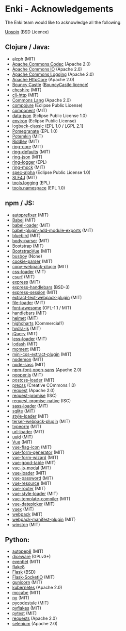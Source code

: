 # Enki - Acknowledgements

The Enki team would like to acknowledge all the following:

[Upspin](https://upspin.io/) (BSD Licence)

## Clojure / Java:

* [aleph](https://github.com/ztellman/aleph) (MIT)
* [Apache Commons Codec](https://commons.apache.org/proper/commons-codec/) (Apache 2.0)
* [Apache Commons IO](https://commons.apache.org/proper/commons-io/download_io.cgi) (Apache 2.0)
* [Apache Commons Logging](https://mvnrepository.com/artifact/commons-logging/commons-logging) (Apache 2.0)
* [Apache HttpCore](https://mvnrepository.com/artifact/org.apache.httpcomponents/httpcore) (Apache 2.0)
* [Bouncy Castle](https://mvnrepository.com/artifact/org.bouncycastle/bcpkix-jdk15on) ([BouncyCastle licence](http://www.bouncycastle.org/licence.html))
* [cheshire](https://github.com/dakrone/cheshire) (MIT)
* [clj-http](https://github.com/dakrone/clj-http) (MIT)
* [Commons Lang](https://mvnrepository.com/artifact/commons-lang/commons-lang) (Apache 2.0)
* [compojure](https://github.com/weavejester/compojure) (Eclipse Public License)
* [component](https://github.com/stuartsierra/component) (MIT)
* [data-json](https://github.com/clojure/data.json) (Eclipse Public License 1.0)
* [environ](https://github.com/weavejester/environ) (Eclipse Public License)
* [logback-classic](https://mvnrepository.com/artifact/ch.qos.logback/logback-classic) (EPL 1.0 / LGPL 2.1]
* [Pomegranate](https://github.com/cemerick/pomegranate) (EPL 1.0)
* [Potemkin](https://github.com/ztellman/potemkin) (MIT)
* [Riddley](https://github.com/ztellman/riddley) (MIT)
* [ring-core](https://github.com/ring-clojure/ring-core) (MIT)
* [ring-defaults](https://github.com/ring-clojure/ring-defaults) (MIT)
* [ring-json](https://github.com/ring-clojure/ring-json) (MIT)
* [ring-logger](https://github.com/nberger/ring-logger) (EPL)
* [ring-mock](https://github.com/ring-clojure/ring-mock ) (MIT)
* [spec-alpha](https://github.com/clojure/spec.alpha) (Eclipse Public License 1.0)
* [SLF4J](https://mvnrepository.com/artifact/org.slf4j/slf4j-api) (MIT)
* [tools.logging](https://github.com/clojure/tools.logging) (EPL)
* [tools.namespace](https://github.com/clojure/tools.namespace) (EPL 1.0)

## npm / JS:

* [autoprefixer](https://www.npmjs.com/package/autoprefixer) (MIT)
* [Babel](https://babeljs.io) (MIT)
* [babel-loader](https://github.com/babel/babel-loader) (MIT)
* [babel-plugin-add-module-exports](https://www.npmjs.com/package/babel-plugin-add-module-exports) (MIT)
* [bluebird](https://www.npmjs.com/package/bluebird) (MIT)
* [body-parser](https://www.npmjs.com/package/body-parser) (MIT)
* [Bootstrap](https://www.npmjs.com/package/bootstrap) (MIT)
* [BootstrapVue](https://www.npmjs.com/package/bootstrap-vue) (MIT)
* [busboy](https://www.npmjs.com/package/busboy) (None)
* [cookie-parser](https://www.npmjs.com/package/cookie-parser) (MIT)
* [copy-webpack-plugin](https://www.npmjs.com/package/copy-webpack-plugin) (MIT)
* [css-loader](https://www.npmjs.com/package/css-loader) (MIT)
* [csurf](https://www.npmjs.com/package/csurf) (MIT)
* [express](https://www.npmjs.com/package/express) (MIT)
* [express-handlebars](https://www.npmjs.com/package/express-handlebars) (BSD-3)
* [express-session](https://www.npmjs.com/package/express-session) (MIT)
* [extract-text-webpack-plugin](https://github.com/webpack-contrib/extract-text-webpack-plugin) (MIT)
* [file-loader](https://www.npmjs.com/package/file-loader) (MIT)
* [font-awesome](https://www.npmjs.com/package/font-awesome) (OFL-1.1 / MIT)
* [handlebars](https://www.npmjs.com/package/handlebars) (MIT)
* [helmet](https://www.npmjs.com/package/helmet) (MIT)
* [highcharts](https://www.highcharts.com/docs/getting-started/install-from-npm) (Commercial?)
* [hydra-js](https://www.npmjs.com/package/hydra) (MIT)
* [jQuery](https://www.npmjs.com/package/jquery) (MIT)
* [less-loader](https://www.npmjs.com/package/less-loader) (MIT)
* [lodash](https://www.npmjs.com/package/lodash) (MIT)
* [moment](https://www.npmjs.com/package/moment) (MIT)
* [mini-css-extract-plugin](https://www.npmjs.com/package/mini-css-extract-plugin) (MIT)
* [nodemon](https://www.npmjs.com/package/nodemon) (MIT)   
* [node-sass](https://www.npmjs.com/package/node-sass) (MIT)
* [npm-font-open-sans](https://www.npmjs.com/package/npm-font-open-sans) (Apache 2.0)
* [popper.js](https://www.npmjs.com/package/popper.js/v/1.14.3) (MIT)
* [postcss-loader](https://www.npmjs.com/package/postcss-loader) (MIT)
* [precss](https://www.npmjs.com/package/precss) (Creative COmmons 1.0) 
* [request](https://www.npmjs.com/package/request) (Apache 2.0)
* [request-promise](https://www.npmjs.com/package/request-promise) (ISC)
* [request-promise-native](https://www.npmjs.com/package/request-promise-native) (ISC)
* [sass-loader](https://www.npmjs.com/package/sass-loader) (MIT)
* [sqlite](https://www.npmjs.com/package/sqlite) (MIT)
* [style-loader](https://www.npmjs.com/package/style-loader) (MIT)
* [terser-webpack-plugin](https://www.npmjs.com/package/terser-webpack-plugin) (MIT)
* [typeorm](https://www.npmjs.com/package/typeorm) (MIT)
* [url-loader](https://www.npmjs.com/package/url-loader) (MIT)
* [uuid](https://www.npmjs.com/package/uuid) (MIT)
* [Vue](https://www.npmjs.com/package/vue) (MIT)
* [vue-flag-icon](https://www.npmjs.com/package/vue-flag-icon) (MIT)
* [vue-form-generator](https://www.npmjs.com/package/vue-form-generator) (MIT)
* [vue-form-wizard](https://www.npmjs.com/package/vue-form-wizard) (MIT)
* [vue-good-table](https://www.npmjs.com/package/vue-good-table) (MIT)
* [vue-js-modal](https://www.npmjs.com/package/vue-js-modal) (MIT)
* [vue-loader](https://www.npmjs.com/package/vue-loader) (MIT)
* [vue-password](https://www.npmjs.com/package/vue-password) (MIT)
* [vue-resource](https://www.npmjs.com/package/vue-resource) (MIT)
* [vue-router](https://www.npmjs.com/package/vue-router) (MIT)
* [vue-style-loader](https://www.npmjs.com/package/vue-style-loader) (MIT)
* [vue-template-compiler](https://www.npmjs.com/package/vue-template-compiler) (MIT)
* [vue-datepicker](https://www.npmjs.com/package/vuejs-datepicker) (MIT)
* [vuex](https://www.npmjs.com/package/vuex) (MIT)
* [webpack](https://www.npmjs.com/package/webpack) (MIT)    
* [webpack-manifest-plugin](https://www.npmjs.com/package/webpack-manifest-plugin) (MIT)
* [winston](https://www.npmjs.com/package/winston) (MIT)

## Python:

* [autopep8](https://github.com/hhatto/autopep8) (MIT)
* [diceware](https://pypi.org/project/diceware/) (GPLv3+)
* [eventlet](https://pypi.org/project/eventlet/) (MIT)
* [flake8](http://flake8.pycqa.org/en/latest/) 
* [Flask](https://pypi.org/project/Flask/) (BSD)
* [Flask-SocketIO](https://pypi.org/project/Flask-SocketIO/) (MIT)
* [gunicorn](https://pypi.org/project/gunicorn/) (MIT)
* [kubernetes](https://pypi.org/project/kubernetes/) (Apache 2.0)
* [mccabe](https://pypi.org/project/mccabe/) (MIT)
* [py](https://pypi.org/project/py/) (MIT)
* [pycodestyle](https://pypi.org/project/pycodestyle/) (MIT)
* [pyflakes](https://pypi.org/project/pyflakes/) (MIT)
* [pytest](https://pypi.org/project/pytest/) (MIT)
* [requests](https://pypi.org/project/requests/) (Apache 2.0)
* [selenium](https://pypi.org/project/selenium/) (Apache 2.0)

